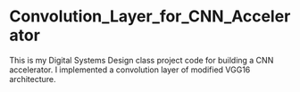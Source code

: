 # Convolution_Layer_for_CNN_Accelerator
This is my Digital Systems Design class project code for building a CNN accelerator. I implemented a convolution layer of modified VGG16 architecture.
